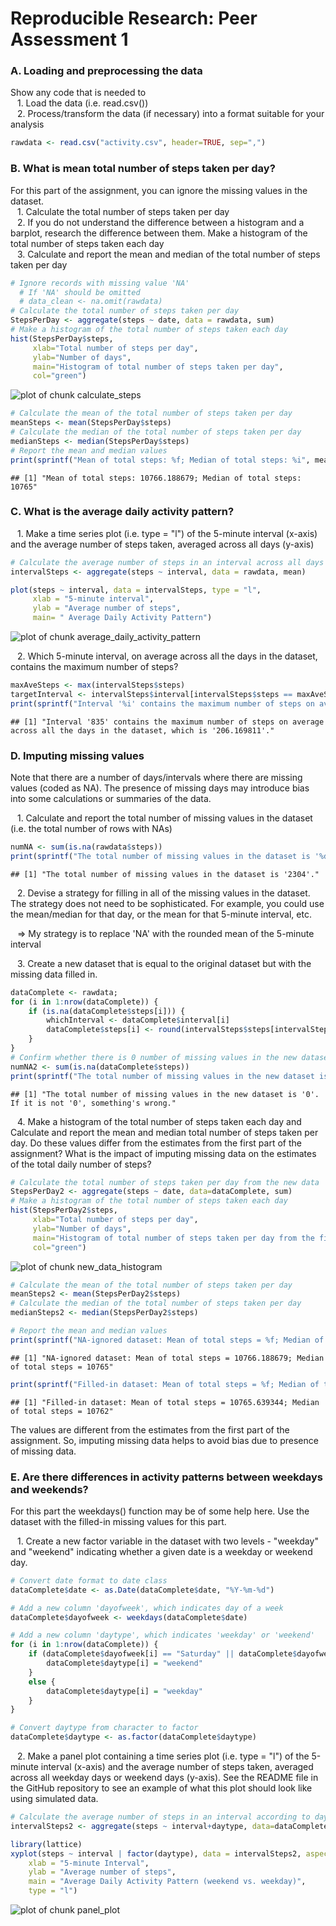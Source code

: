 Reproducible Research: Peer Assessment 1
=========================================

### A. Loading and preprocessing the data

Show any code that is needed to  
    &ensp; 1. Load the data (i.e. read.csv())  
    &ensp; 2. Process/transform the data (if necessary) into a format suitable for your analysis


```r
rawdata <- read.csv("activity.csv", header=TRUE, sep=",")
```

### B. What is mean total number of steps taken per day?
For this part of the assignment, you can ignore the missing values in the dataset.  
    &ensp; 1. Calculate the total number of steps taken per day  
    &ensp; 2. If you do not understand the difference between a histogram and a barplot, research the difference between them. Make a histogram of the total number of steps taken each day  
    &ensp; 3. Calculate and report the mean and median of the total number of steps taken per day


```r
# Ignore records with missing value 'NA'
  # If 'NA' should be omitted
  # data_clean <- na.omit(rawdata)
# Calculate the total number of steps taken per day
StepsPerDay <- aggregate(steps ~ date, data = rawdata, sum)
# Make a histogram of the total number of steps taken each day
hist(StepsPerDay$steps, 
     xlab="Total number of steps per day",
     ylab="Number of days",
     main="Histogram of total number of steps taken per day",
     col="green")
```

![plot of chunk calculate_steps](figure/calculate_steps-1.png) 

```r
# Calculate the mean of the total number of steps taken per day
meanSteps <- mean(StepsPerDay$steps)
# Calculate the median of the total number of steps taken per day
medianSteps <- median(StepsPerDay$steps)
# Report the mean and median values
print(sprintf("Mean of total steps: %f; Median of total steps: %i", meanSteps, medianSteps))
```

```
## [1] "Mean of total steps: 10766.188679; Median of total steps: 10765"
```

### C. What is the average daily activity pattern? 
<p>
    &ensp; 1. Make a time series plot (i.e. type = "l") of the 5-minute interval (x-axis) and the average number of steps taken, averaged across all days (y-axis)  


```r
# Calculate the average number of steps in an interval across all days
intervalSteps <- aggregate(steps ~ interval, data = rawdata, mean)

plot(steps ~ interval, data = intervalSteps, type = "l",
     xlab = "5-minute interval",
     ylab = "Average number of steps",
     main= " Average Daily Activity Pattern")
```

![plot of chunk average_daily_activity_pattern](figure/average_daily_activity_pattern-1.png) 
<p>
    &ensp; 2. Which 5-minute interval, on average across all the days in the dataset, contains the maximum number of steps?

```r
maxAveSteps <- max(intervalSteps$steps)
targetInterval <- intervalSteps$interval[intervalSteps$steps == maxAveSteps]
print(sprintf("Interval '%i' contains the maximum number of steps on average across all the days in the dataset, which is '%f'.", targetInterval, maxAveSteps))
```

```
## [1] "Interval '835' contains the maximum number of steps on average across all the days in the dataset, which is '206.169811'."
```


### D. Imputing missing values
Note that there are a number of days/intervals where there are missing values (coded as NA). The presence of missing days may introduce bias into some calculations or summaries of the data.
<p>
    &ensp; 1. Calculate and report the total number of missing values in the dataset (i.e. the total number of rows with NAs)  

```r
numNA <- sum(is.na(rawdata$steps))
print(sprintf("The total number of missing values in the dataset is '%d'.", numNA))
```

```
## [1] "The total number of missing values in the dataset is '2304'."
```
<p>
    &ensp; 2. Devise a strategy for filling in all of the missing values in the dataset. The strategy does not need to be sophisticated. For example, you could use the mean/median for that day, or the mean for that 5-minute interval, etc. 
<p>
    &ensp; => My strategy is to replace 'NA' with the rounded mean of the 5-minute interval
<p>
    &ensp; 3. Create a new dataset that is equal to the original dataset but with the missing data filled in.

```r
dataComplete <- rawdata;
for (i in 1:nrow(dataComplete)) {
    if (is.na(dataComplete$steps[i])) {
        whichInterval <- dataComplete$interval[i]
        dataComplete$steps[i] <- round(intervalSteps$steps[intervalSteps$interval == whichInterval])
    }
}
# Confirm whether there is 0 number of missing values in the new dataset
numNA2 <- sum(is.na(dataComplete$steps))
print(sprintf("The total number of missing values in the new dataset is '%d'. If it is not '0', something's wrong.", numNA2))
```

```
## [1] "The total number of missing values in the new dataset is '0'. If it is not '0', something's wrong."
```
<p>
    &ensp; 4. Make a histogram of the total number of steps taken each day and Calculate and report the mean and median total number of steps taken per day. Do these values differ from the estimates from the first part of the assignment? What is the impact of imputing missing data on the estimates of the total daily number of steps?
    

```r
# Calculate the total number of steps taken per day from the new data
StepsPerDay2 <- aggregate(steps ~ date, data=dataComplete, sum)
# Make a histogram of the total number of steps taken each day
hist(StepsPerDay2$steps, 
     xlab="Total number of steps per day",
     ylab="Number of days",
     main="Histogram of total number of steps taken per day from the filled-in dataset",
     col="green")
```

![plot of chunk new_data_histogram](figure/new_data_histogram-1.png) 

```r
# Calculate the mean of the total number of steps taken per day
meanSteps2 <- mean(StepsPerDay2$steps)
# Calculate the median of the total number of steps taken per day
medianSteps2 <- median(StepsPerDay2$steps)

# Report the mean and median values
print(sprintf("NA-ignored dataset: Mean of total steps = %f; Median of total steps = %i", meanSteps, medianSteps))
```

```
## [1] "NA-ignored dataset: Mean of total steps = 10766.188679; Median of total steps = 10765"
```

```r
print(sprintf("Filled-in dataset: Mean of total steps = %f; Median of total steps = %i", meanSteps2, medianSteps2))
```

```
## [1] "Filled-in dataset: Mean of total steps = 10765.639344; Median of total steps = 10762"
```
<p>
The values are different from the estimates from the first part of the assignment. So, imputing missing data helps to avoid bias due to presence of missing data.


### E. Are there differences in activity patterns between weekdays and weekends?  
For this part the weekdays() function may be of some help here. Use the dataset with the filled-in missing values for this part.  
<p>
    &ensp; 1. Create a new factor variable in the dataset with two levels - "weekday" and "weekend" indicating whether a given date is a weekday or weekend day.  
    

```r
# Convert date format to date class
dataComplete$date <- as.Date(dataComplete$date, "%Y-%m-%d")

# Add a new column 'dayofweek', which indicates day of a week
dataComplete$dayofweek <- weekdays(dataComplete$date)

# Add a new column 'daytype', which indicates 'weekday' or 'weekend'
for (i in 1:nrow(dataComplete)) {
    if (dataComplete$dayofweek[i] == "Saturday" || dataComplete$dayofweek[i] == "Sunday") {
        dataComplete$daytype[i] = "weekend"
    }
    else {
        dataComplete$daytype[i] = "weekday"
    }
}

# Convert daytype from character to factor
dataComplete$daytype <- as.factor(dataComplete$daytype)
```
<p>
    &ensp; 2. Make a panel plot containing a time series plot (i.e. type = "l") of the 5-minute interval (x-axis) and the average number of steps taken, averaged across all weekday days or weekend days (y-axis). See the README file in the GitHub repository to see an example of what this plot should look like using simulated data.  
    

```r
# Calculate the average number of steps in an interval according to daytype across all days
intervalSteps2 <- aggregate(steps ~ interval+daytype, data=dataComplete, mean)

library(lattice)
xyplot(steps ~ interval | factor(daytype), data = intervalSteps2, aspect = 1/2,
    xlab = "5-minute Interval", 
    ylab = "Average number of steps", 
    main = "Average Daily Activity Pattern (weekend vs. weekday)",
    type = "l")
```

![plot of chunk panel_plot](figure/panel_plot-1.png) 
